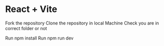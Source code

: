 # React + Vite

Fork the repository
Clone the repository in local Machine
Check you are in correct folder or not

Run npm install
Run npm run dev 
